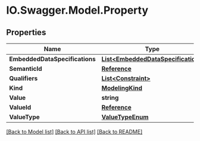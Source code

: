 # IO.Swagger.Model.Property
## Properties

Name | Type | Description | Notes
------------ | ------------- | ------------- | -------------
**EmbeddedDataSpecifications** | [**List&lt;EmbeddedDataSpecification&gt;**](EmbeddedDataSpecification.md) |  | [optional] 
**SemanticId** | [**Reference**](Reference.md) |  | [optional] 
**Qualifiers** | [**List&lt;Constraint&gt;**](Constraint.md) |  | [optional] 
**Kind** | [**ModelingKind**](ModelingKind.md) |  | [optional] 
**Value** | **string** |  | [optional] 
**ValueId** | [**Reference**](Reference.md) |  | [optional] 
**ValueType** | [**ValueTypeEnum**](ValueTypeEnum.md) |  | [optional] 

[[Back to Model list]](../README.md#documentation-for-models) [[Back to API list]](../README.md#documentation-for-api-endpoints) [[Back to README]](../README.md)

